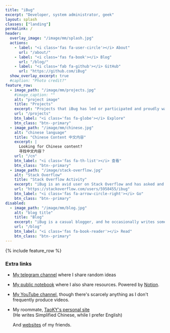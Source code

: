 ```yaml
---
title: "iBug"
excerpt: "Developer, system administrator, geek"
layout: splash
classes: ["landing"]
permalink: /
header:
  overlay_image: "/image/mm/splash.jpg"
  actions:
    - label: "<i class='fas fa-user-circle'></i> About"
      url: "/about/"
    - label: "<i class='fas fa-book'></i> Blog"
      url: "/blog/"
    - label: "<i class='fab fa-github'></i> GitHub"
      url: "https://github.com/iBug"
  show_overlay_excerpt: true
  #caption: "Photo credit?"
feature_row:
  - image_path: "/image/mm/projects.jpg"
    #image_caption: ""
    alt: "project image"
    title: "Projects"
    excerpt: "Projects that iBug has led or participated and proudly wanting to present you with."
    url: "/projects"
    btn_label: "<i class='fas fa-globe'></i> Explore"
    btn_class: "btn--primary"
  - image_path: "/image/mm/chinese.jpg"
    alt: "chinese language"
    title: "Chinese Content 中文内容"
    excerpt: |
      Looking for Chinese content?  
      寻找中文内容？
    url: "/cn"
    btn_label: "<i class='fas fa-th-list'></i> 查看"
    btn_class: "btn--primary"
  - image_path: "/image/stack-overflow.jpg"
    alt: "Stack Overflow"
    title: "Stack Overflow Activity"
    excerpt: "iBug is an avid user on Stack Overflow and has asked and answered a lot of questions. You're highly encouraged to checkout his profile on Stack Overflow."
    url: "https://stackoverflow.com/users/5958455/ibug"
    btn_label: "<i class='fas fa-arrow-circle-right'></i> Go"
    btn_class: "btn--primary"
disabled:
  - image_path: "/image/mm/blog.jpg"
    alt: "blog title"
    title: "Blog"
    excerpt: "iBug is a casual blogger, and he occasionally writes something about his new discoveries."
    url: "/blog"
    btn_label: "<i class='fas fa-book-reader'></i> Read"
    btn_class: "btn--primary"
---
```


{% include feature_row %}

### Extra links

- [My telegram channel](https://t.me/ibugthought) where I share random ideas

- [My public notebook](https://notes.ibug.io/) where I also share resources. Powered by [Notion](https://www.notion.so/).

- [My YouTube channel](https://go.ibugone.com/youtube), though there's scarcely anything as I don't frequently produce videos.

- My roommate, [<i class="fas fa-globe-americas"></i> TaoKY's personal site](https://blog.taoky.moe/)  
  (He writes Simplified Chinese, while I prefer English)

  And [<i class="fas fa-globe-americas"></i> websites](/friends) of my friends.

<script>document.getElementById('page-title').insertAdjacentHTML('beforebegin', '<img src="/image/avatar.png" alt="iBug" class="avatar" itemprop="image" />');</script>
